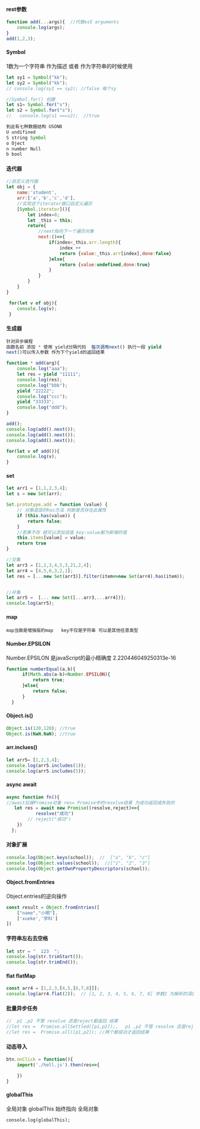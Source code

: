 #### rest参数

```js
function add(...args){  //代替es5 arguments
    console.log(args);
}
add(1,2,3);
```

#### Symbol

1数为一个字符串 作为描述 或者 作为字符串的时候使用 

```js
let sy1 = Symbol("kk");
let sy2 = Symbol("kk");
// console.log(sy1 == sy2); //false 每个sy  

//Symbol.for() 创建
let s1= Symbol.for("s");
let s2 = Symbol.for("s");
//   console.log(s1 ===s2);  //true

到此有七种数据结构 USONB
U undifined
S string Symbol
o Oject
n number Null
b bool
```

#### 迭代器

```js
//自定义迭代器
let obj = {
    name:'student',
    arr:['a','b','c','d'],
    //实现这个iterator接口自定义遍历
    [Symbol.iterator](){
        let index=0;
        let _this = this;
        return{
            //next指向下一个遍历对象
            next:()=>{
                if(index<_this.arr.length){
                    index ++
                    return {value:_this.arr[index],done:false}
                }else{
                    return {value:undefined,done:true}
                }
            }
        }
    }
}

 for(let v of obj){
    console.log(v);
 }
```

#### 生成器

```js
针对异步编程
函数名前 添加 * 使用 yield分隔代码  每次调用next() 执行一段 yield
next()可以传入参数 作为下个yield的返回结果

function * add(arg){
    console.log("aaa");
    let res = yield "11111";
    console.log(res);
    console.log("bbb");
    yield "22222";
    console.log("ccc");
    yield "33333";
    console.log("ddd");
}

add();
console.log(add().next());
console.log(add().next());
console.log(add().next());

for(let v of add()){
    console.log(v);
}
```

#### set

```js
let arr1 = [1,1,2,3,4];
let s = new Set(arr);

Set.prototype.add = function (value) {
    // 对象底层的has方法 判断是否存在此属性
    if (this.has(value)) {
        return false;
    }
    //若果不存 就可以添加该值 key:value都为新增的值
    this.items[value] = value;
    return true
}

//交集
let arr3 = [1,2,3,4,5,3,21,2,4];
let arr4 = [4,5,6,3,2,1];
let res = [...new Set(arr3)].filter(item=>new Set(arr4).has(item));


//并集
let arr5 =  [... new Set([...arr3,...arr4])];
console.log(arr5);
```

#### map

```
map当做是增强版的map   key不仅是字符串 可以是其他任意类型
```

#### Number.EPSILON

Number.EPSILON 是javaScript的最小精确度 2.220446049250313e-16

```js
function numberEqual(a,b){
      if(Math.abs(a-b)<Number.EPSILON){
          return true;
      }else{
          return false;
      }
  }
```

#### Object.is()

```js
Object.is(120,120); //true
Object.is(NaN,NaN); //true
```

#### arr.inclues()

```js
let arr5= [1,2,3,4];
console.log(arr5.includes(1));
console.log(arr5.includes(5));
```

#### async await

```js
async function fn(){
//await后接Promise对象 res= Promise中的resolve结果 为成功返回或失败的
   let res = await new Promise((resolve,reject)=>{
           resolve("成功")
        // reject("成功")
    })
  };
```

#### 对象扩展

```js
console.log(Object.keys(school));  //  ["a", "b", "c"]
console.log(Object.values(school));  //["1", "2", "3"]
console.log(Object.getOwnPropertyDescriptors(school));
```

#### Object.fromEntries

Object.entries的逆向操作

```js
const result = Object.fromEntries([
    ["name","小明"],
    ['xueke','学科']
])
```

#### 字符串左右去空格

```js
let str = "  123  ";
console.log(str.trimStart());
console.log(str.trimEnd());
```

#### flat flatMap

```js
const arr4 = [1,2,3,[4,5,[6,7,8]]];
console.log(arr4.flat(2));  // [1, 2, 3, 4, 5, 6, 7, 8] 参数2 为解析的深度
```

#### 批量异步任务

```js
//  p1 ,p2 不管 resolve 还是reject都返回 结果
//let res =  Promise.allSettled([p1,p2]);、  p1 ,p2 不管 resolve 还是reject都返回 结果
//let res =  Promise.all([p1,p2]); //两个都成功才返回结果
```

#### 动态导入

```js
btn.onClick = function(){
    import('./hell.js').then(res=>{

    })
}
```

#### globalThis

全局对象 globalThis 始终指向 全局对象

```
console.log(globalThis);
```

